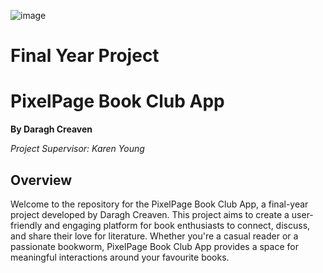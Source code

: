 ![image](https://github.com/d-creaven/PixelPage/assets/144898567/19a2ce25-ac41-4233-a334-108acc1fd2bb)
# Final Year Project
# PixelPage Book Club App
**By Daragh Creaven**

_Project Supervisor: Karen Young_

## Overview
Welcome to the repository for the PixelPage Book Club App, a final-year project developed by Daragh Creaven. This project aims to create a user-friendly and engaging platform for book enthusiasts to connect, discuss, and share their love for literature. Whether you're a casual reader or a passionate bookworm, PixelPage Book Club App provides a space for meaningful interactions around your favourite books.
